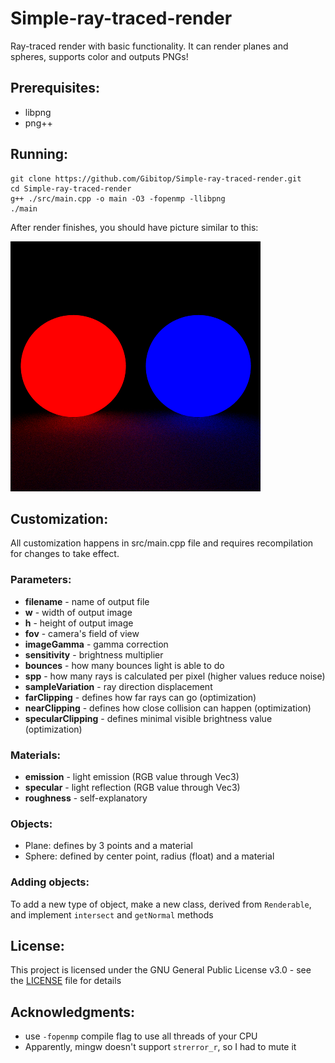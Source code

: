 # Simple-ray-traced-render
Ray-traced render with basic functionality. It can render planes and spheres, supports color and outputs PNGs!


## Prerequisites:
- libpng
- png++


## Running:
```
git clone https://github.com/Gibitop/Simple-ray-traced-render.git
cd Simple-ray-traced-render
g++ ./src/main.cpp -o main -O3 -fopenmp -llibpng 
./main
```

After render finishes, you should have picture similar to this:

![](render.png)

## Customization:
All customization happens in src/main.cpp file and requires recompilation for changes to take effect.

### Parameters:
- **filename** - name of output file
- **w** - width of output image
- **h** - height of output image
- **fov** - camera's field of view
- **imageGamma** - gamma correction
- **sensitivity** - brightness multiplier 
- **bounces** - how many bounces light is able to do
- **spp** - how many rays is calculated per pixel (higher values reduce noise)
- **sampleVariation** - ray direction displacement 
- **farClipping** - defines how far rays can go (optimization)
- **nearClipping** - defines how close collision can happen (optimization)
- **specularClipping** - defines minimal visible brightness value (optimization)

### Materials:
- **emission** - light emission (RGB value through Vec3)
- **specular** - light reflection (RGB value through Vec3)
- **roughness** - self-explanatory

### Objects:
- Plane: defines by 3 points and a material
- Sphere: defined by center point, radius (float) and a material

### Adding objects:
To add a new type of object, make a new class, derived from ```Renderable```, and implement ```intersect``` and ```getNormal``` methods

## License:
This project is licensed under the GNU General Public License v3.0 - see the [LICENSE](LICENSE) file for details

## Acknowledgments:
- use ```-fopenmp``` compile flag to use all threads of your CPU
- Apparently, mingw doesn't support ```strerror_r```, so I had to mute it
